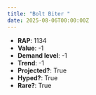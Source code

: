 ```yaml
---
title: "Bolt Biter "
date: 2025-08-06T00:00:00Z
---
```

- **RAP**: 1134
- **Value**: -1
- **Demand level**: -1
- **Trend**: -1
- **Projected?**: True
- **Hyped?**: True
- **Rare?**: True
